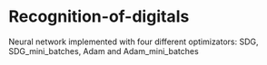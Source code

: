 # Recognition-of-digitals
Neural network implemented with four different optimizators: SDG, SDG_mini_batches, Adam and Adam_mini_batches
